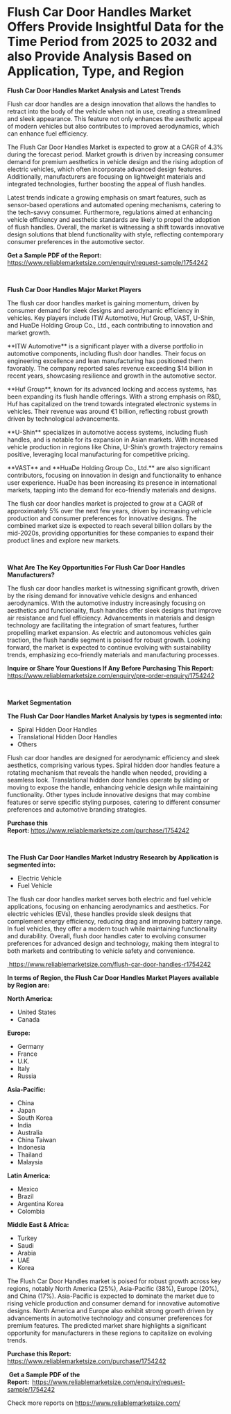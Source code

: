 <p><h1>Flush Car Door Handles Market Offers Provide Insightful Data for the Time Period from 2025 to 2032 and also Provide Analysis Based on Application, Type, and Region</h1></p><p><strong>Flush Car Door Handles Market Analysis and Latest Trends</strong></p>
<p><p>Flush car door handles are a design innovation that allows the handles to retract into the body of the vehicle when not in use, creating a streamlined and sleek appearance. This feature not only enhances the aesthetic appeal of modern vehicles but also contributes to improved aerodynamics, which can enhance fuel efficiency.</p><p>The Flush Car Door Handles Market is expected to grow at a CAGR of 4.3% during the forecast period. Market growth is driven by increasing consumer demand for premium aesthetics in vehicle design and the rising adoption of electric vehicles, which often incorporate advanced design features. Additionally, manufacturers are focusing on lightweight materials and integrated technologies, further boosting the appeal of flush handles.</p><p>Latest trends indicate a growing emphasis on smart features, such as sensor-based operations and automated opening mechanisms, catering to the tech-savvy consumer. Furthermore, regulations aimed at enhancing vehicle efficiency and aesthetic standards are likely to propel the adoption of flush handles. Overall, the market is witnessing a shift towards innovative design solutions that blend functionality with style, reflecting contemporary consumer preferences in the automotive sector.</p></p>
<p><strong>Get a Sample PDF of the Report:&nbsp;</strong> <a href="https://www.reliablemarketsize.com/enquiry/request-sample/1754242?utm_campaign=2192&utm_medium=2&utm_source=Github&utm_content=ia&utm_term=30012025&utm_id=flush-car-door-handles">https://www.reliablemarketsize.com/enquiry/request-sample/1754242</a></p>
<p>&nbsp;</p>
<p><strong>Flush Car Door Handles Major Market Players</strong></p>
<p><p>The flush car door handles market is gaining momentum, driven by consumer demand for sleek designs and aerodynamic efficiency in vehicles. Key players include ITW Automotive, Huf Group, VAST, U-Shin, and HuaDe Holding Group Co., Ltd., each contributing to innovation and market growth.</p><p>**ITW Automotive** is a significant player with a diverse portfolio in automotive components, including flush door handles. Their focus on engineering excellence and lean manufacturing has positioned them favorably. The company reported sales revenue exceeding $14 billion in recent years, showcasing resilience and growth in the automotive sector.</p><p>**Huf Group**, known for its advanced locking and access systems, has been expanding its flush handle offerings. With a strong emphasis on R&D, Huf has capitalized on the trend towards integrated electronic systems in vehicles. Their revenue was around €1 billion, reflecting robust growth driven by technological advancements.</p><p>**U-Shin** specializes in automotive access systems, including flush handles, and is notable for its expansion in Asian markets. With increased vehicle production in regions like China, U-Shin’s growth trajectory remains positive, leveraging local manufacturing for competitive pricing.</p><p>**VAST** and **HuaDe Holding Group Co., Ltd.** are also significant contributors, focusing on innovation in design and functionality to enhance user experience. HuaDe has been increasing its presence in international markets, tapping into the demand for eco-friendly materials and designs.</p><p>The flush car door handles market is projected to grow at a CAGR of approximately 5% over the next few years, driven by increasing vehicle production and consumer preferences for innovative designs. The combined market size is expected to reach several billion dollars by the mid-2020s, providing opportunities for these companies to expand their product lines and explore new markets.</p></p>
<p>&nbsp;</p>
<p><strong>What Are The Key Opportunities For Flush Car Door Handles Manufacturers?</strong></p>
<p><p>The flush car door handles market is witnessing significant growth, driven by the rising demand for innovative vehicle designs and enhanced aerodynamics. With the automotive industry increasingly focusing on aesthetics and functionality, flush handles offer sleek designs that improve air resistance and fuel efficiency. Advancements in materials and design technology are facilitating the integration of smart features, further propelling market expansion. As electric and autonomous vehicles gain traction, the flush handle segment is poised for robust growth. Looking forward, the market is expected to continue evolving with sustainability trends, emphasizing eco-friendly materials and manufacturing processes.</p></p>
<p><strong>Inquire or Share Your Questions If Any Before Purchasing This Report:</strong> <a href="https://www.reliablemarketsize.com/enquiry/pre-order-enquiry/1754242?utm_campaign=2192&utm_medium=2&utm_source=Github&utm_content=ia&utm_term=30012025&utm_id=flush-car-door-handles">https://www.reliablemarketsize.com/enquiry/pre-order-enquiry/1754242</a></p>
<p>&nbsp;</p>
<p><strong>Market Segmentation</strong></p>
<p><strong>The Flush Car Door Handles Market Analysis by types is segmented into:</strong></p>
<p><ul><li>Spiral Hidden Door Handles</li><li>Translational Hidden Door Handles</li><li>Others</li></ul></p>
<p><p>Flush car door handles are designed for aerodynamic efficiency and sleek aesthetics, comprising various types. Spiral hidden door handles feature a rotating mechanism that reveals the handle when needed, providing a seamless look. Translational hidden door handles operate by sliding or moving to expose the handle, enhancing vehicle design while maintaining functionality. Other types include innovative designs that may combine features or serve specific styling purposes, catering to different consumer preferences and automotive branding strategies.</p></p>
<p><strong>Purchase this Report:&nbsp;</strong><a href="https://www.reliablemarketsize.com/purchase/1754242?utm_campaign=2192&utm_medium=2&utm_source=Github&utm_content=ia&utm_term=30012025&utm_id=flush-car-door-handles">https://www.reliablemarketsize.com/purchase/1754242</a></p>
<p>&nbsp;</p>
<p><strong>The Flush Car Door Handles Market Industry Research by Application is segmented into:</strong></p>
<p><ul><li>Electric Vehicle</li><li>Fuel Vehicle</li></ul></p>
<p><p>The flush car door handles market serves both electric and fuel vehicle applications, focusing on enhancing aerodynamics and aesthetics. For electric vehicles (EVs), these handles provide sleek designs that complement energy efficiency, reducing drag and improving battery range. In fuel vehicles, they offer a modern touch while maintaining functionality and durability. Overall, flush door handles cater to evolving consumer preferences for advanced design and technology, making them integral to both markets and contributing to vehicle safety and convenience.</p></p>
<p><a href="https://www.reliablemarketsize.com/flush-car-door-handles-r1754242?utm_campaign=2192&utm_medium=2&utm_source=Github&utm_content=ia&utm_term=30012025&utm_id=flush-car-door-handles">&nbsp;https://www.reliablemarketsize.com/flush-car-door-handles-r1754242</a></p>
<p><strong>In terms of Region, the Flush Car Door Handles Market Players available by Region are:</strong></p>
<p>
    <p> <strong> North America: </strong>
        <ul>
            <li>United States</li>
            <li>Canada</li>
        </ul>
        </p> 
    <p> <strong> Europe: </strong>
        <ul>
            <li>Germany</li>
            <li>France</li>
            <li>U.K.</li>
            <li>Italy</li>
            <li>Russia</li>
        </ul>
        </p> 
    <p> <strong> Asia-Pacific: </strong>
        <ul>
            <li>China</li>
            <li>Japan</li>
            <li>South Korea</li>
            <li>India</li>
            <li>Australia</li>
            <li>China Taiwan</li>
            <li>Indonesia</li>
            <li>Thailand</li>
            <li>Malaysia</li>
        </ul>
        </p> 
    <p> <strong> Latin America: </strong>
        <ul>
            <li>Mexico</li>
            <li>Brazil</li>
            <li>Argentina Korea</li>
            <li>Colombia</li>
        </ul>
        </p> 
    <p> <strong> Middle East & Africa: </strong>
        <ul>
            <li>Turkey</li>
            <li>Saudi</li>
            <li>Arabia</li>
            <li>UAE</li>
            <li>Korea</li>
        </ul>
    </p>
    </p>
<p><p>The Flush Car Door Handles market is poised for robust growth across key regions, notably North America (25%), Asia-Pacific (38%), Europe (20%), and China (17%). Asia-Pacific is expected to dominate the market due to rising vehicle production and consumer demand for innovative automotive designs. North America and Europe also exhibit strong growth driven by advancements in automotive technology and consumer preferences for premium features. The predicted market share highlights a significant opportunity for manufacturers in these regions to capitalize on evolving trends.</p></p>
<p><strong>Purchase this Report: </strong><a href="https://www.reliablemarketsize.com/purchase/1754242?utm_campaign=2192&utm_medium=2&utm_source=Github&utm_content=ia&utm_term=30012025&utm_id=flush-car-door-handles">https://www.reliablemarketsize.com/purchase/1754242</a></p>
<p>&nbsp;<strong>Get a Sample PDF of the Report:&nbsp;&nbsp;</strong><a href="https://www.reliablemarketsize.com/enquiry/request-sample/1754242?utm_campaign=2192&utm_medium=2&utm_source=Github&utm_content=ia&utm_term=30012025&utm_id=flush-car-door-handles">https://www.reliablemarketsize.com/enquiry/request-sample/1754242</a></p>
<p><strong></strong></p>
<p>Check more reports on <a href="https://www.reliablemarketsize.com/?utm_campaign=2192&utm_medium=2&utm_source=Github&utm_content=ia&utm_term=30012025&utm_id=flush-car-door-handles">https://www.reliablemarketsize.com/</a></p>